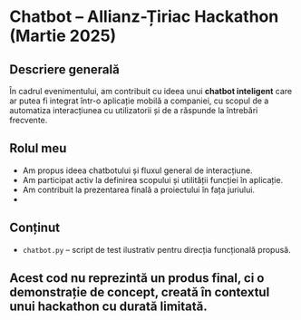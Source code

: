 # Chatbot – Allianz-Țiriac Hackathon (Martie 2025)

## Descriere generală

În cadrul evenimentului, am contribuit cu ideea unui **chatbot inteligent** care ar putea fi integrat într-o aplicație mobilă a companiei, cu scopul de a automatiza interacțiunea cu utilizatorii și de a răspunde la întrebări frecvente.

## Rolul meu

- Am propus ideea chatbotului și fluxul general de interacțiune.
- Am participat activ la definirea scopului și utilității funcției în aplicație.
- Am contribuit la prezentarea finală a proiectului în fața juriului.
- 
## Conținut

- `chatbot.py` – script de test ilustrativ pentru direcția funcțională propusă.

## Acest cod nu reprezintă un produs final, ci o demonstrație de concept, creată în contextul unui hackathon cu durată limitată.

